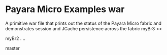 # Payara Micro Examples war

A primitive war file that prints out the status of the Payara Micro fabric and demonstrates session and JCache persistence across the fabric
myBr3 <<new after merge with br2>>

myBr2
.
..

master
